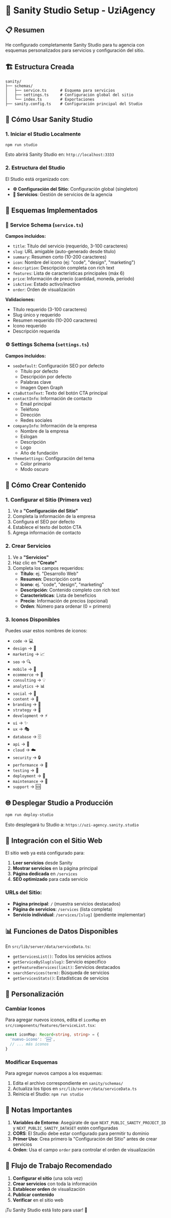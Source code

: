 # 🎨 Sanity Studio Setup - UziAgency

## 📋 Resumen

He configurado completamente Sanity Studio para tu agencia con esquemas personalizados para servicios y configuración del sitio.

## 🏗️ Estructura Creada

```
sanity/
├── schemas/
│   ├── service.ts      # Esquema para servicios
│   ├── settings.ts     # Configuración global del sitio
│   └── index.ts        # Exportaciones
├── sanity.config.ts    # Configuración principal del Studio
```

## 🚀 Cómo Usar Sanity Studio

### 1. **Iniciar el Studio Localmente**

```bash
npm run studio
```

Esto abrirá Sanity Studio en: `http://localhost:3333`

### 2. **Estructura del Studio**

El Studio está organizado con:

- **⚙️ Configuración del Sitio**: Configuración global (singleton)
- **🚀 Servicios**: Gestión de servicios de la agencia

## 📝 Esquemas Implementados

### 🔧 **Service Schema** (`service.ts`)

**Campos incluidos:**
- `title`: Título del servicio (requerido, 3-100 caracteres)
- `slug`: URL amigable (auto-generado desde título)
- `summary`: Resumen corto (10-200 caracteres)
- `icon`: Nombre del icono (ej: "code", "design", "marketing")
- `description`: Descripción completa con rich text
- `features`: Lista de características principales (máx 6)
- `price`: Información de precio (cantidad, moneda, período)
- `isActive`: Estado activo/inactivo
- `order`: Orden de visualización

**Validaciones:**
- Título requerido (3-100 caracteres)
- Slug único y requerido
- Resumen requerido (10-200 caracteres)
- Icono requerido
- Descripción requerida

### ⚙️ **Settings Schema** (`settings.ts`)

**Campos incluidos:**
- `seoDefault`: Configuración SEO por defecto
  - Título por defecto
  - Descripción por defecto
  - Palabras clave
  - Imagen Open Graph
- `ctaButtonText`: Texto del botón CTA principal
- `contactInfo`: Información de contacto
  - Email principal
  - Teléfono
  - Dirección
  - Redes sociales
- `companyInfo`: Información de la empresa
  - Nombre de la empresa
  - Eslogan
  - Descripción
  - Logo
  - Año de fundación
- `themeSettings`: Configuración del tema
  - Color primario
  - Modo oscuro

## 🎯 Cómo Crear Contenido

### 1. **Configurar el Sitio (Primera vez)**

1. Ve a **"Configuración del Sitio"**
2. Completa la información de la empresa
3. Configura el SEO por defecto
4. Establece el texto del botón CTA
5. Agrega información de contacto

### 2. **Crear Servicios**

1. Ve a **"Servicios"**
2. Haz clic en **"Create"**
3. Completa los campos requeridos:
   - **Título**: ej. "Desarrollo Web"
   - **Resumen**: Descripción corta
   - **Icono**: ej. "code", "design", "marketing"
   - **Descripción**: Contenido completo con rich text
   - **Características**: Lista de beneficios
   - **Precio**: Información de precios (opcional)
   - **Orden**: Número para ordenar (0 = primero)

### 3. **Iconos Disponibles**

Puedes usar estos nombres de iconos:
- `code` → 💻
- `design` → 🎨
- `marketing` → 📈
- `seo` → 🔍
- `mobile` → 📱
- `ecommerce` → 🛒
- `consulting` → 💡
- `analytics` → 📊
- `social` → 📱
- `content` → 📝
- `branding` → 🎯
- `strategy` → 🧠
- `development` → ⚡
- `ui` → ✨
- `ux` → 🎭
- `database` → 🗄️
- `api` → 🔗
- `cloud` → ☁️
- `security` → 🔒
- `performance` → 🚀
- `testing` → 🧪
- `deployment` → 🚢
- `maintenance` → 🔧
- `support` → 🆘

## 🌐 Desplegar Studio a Producción

```bash
npm run deploy-studio
```

Esto desplegará tu Studio a: `https://uzi-agency.sanity.studio`

## 🔗 Integración con el Sitio Web

El sitio web ya está configurado para:

1. **Leer servicios** desde Sanity
2. **Mostrar servicios** en la página principal
3. **Página dedicada** en `/services`
4. **SEO optimizado** para cada servicio

### URLs del Sitio:
- **Página principal**: `/` (muestra servicios destacados)
- **Página de servicios**: `/services` (lista completa)
- **Servicio individual**: `/services/[slug]` (pendiente implementar)

## 📊 Funciones de Datos Disponibles

En `src/lib/server/data/serviceData.ts`:

- `getServicesList()`: Todos los servicios activos
- `getServiceBySlug(slug)`: Servicio específico
- `getFeaturedServices(limit)`: Servicios destacados
- `searchServices(term)`: Búsqueda de servicios
- `getServicesStats()`: Estadísticas de servicios

## 🎨 Personalización

### Cambiar Iconos

Para agregar nuevos iconos, edita el `iconMap` en `src/components/features/ServiceList.tsx`:

```typescript
const iconMap: Record<string, string> = {
  'nuevo-icono': '🆕',
  // ... más iconos
}
```

### Modificar Esquemas

Para agregar nuevos campos a los esquemas:

1. Edita el archivo correspondiente en `sanity/schemas/`
2. Actualiza los tipos en `src/lib/server/data/serviceData.ts`
3. Reinicia el Studio: `npm run studio`

## 🚨 Notas Importantes

1. **Variables de Entorno**: Asegúrate de que `NEXT_PUBLIC_SANITY_PROJECT_ID` y `NEXT_PUBLIC_SANITY_DATASET` estén configuradas
2. **CORS**: El Studio debe estar configurado para permitir tu dominio
3. **Primer Uso**: Crea primero la "Configuración del Sitio" antes de crear servicios
4. **Orden**: Usa el campo `order` para controlar el orden de visualización

## 🔄 Flujo de Trabajo Recomendado

1. **Configurar el sitio** (una sola vez)
2. **Crear servicios** con toda la información
3. **Establecer orden** de visualización
4. **Publicar contenido**
5. **Verificar** en el sitio web

¡Tu Sanity Studio está listo para usar! 🎉
